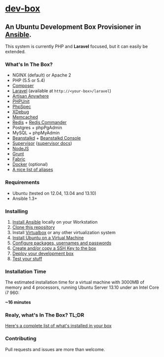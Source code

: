[dev-box](https://github.com/antonioribeiro/dev-box)
============================================================


An Ubuntu Development Box Provisioner in [Ansible](http://www.ansibleworks.com/docs/intro_installation.html).
----------------------------------------------------------------------------------

This system is currently PHP and **Laravel** focused, but it can easily be extended.


### What's In The Box?

* NGINX (default) or Apache 2
* PHP (5.5 or 5.4)
* [Composer](http://getcomposer.org/)
* [Laravel](http://laravel.com/) (available at `http://<your-box>/laravel`)
* [Artisan Anywhere](https://github.com/antonioribeiro/artisan-anywhere)
* [PHPUnit](https://github.com/sebastianbergmann/phpunit)
* [PhpSpec](https://github.com/phpspec/phpspec)
* [XDebug](http://xdebug.org/)
* [Memcached](http://memcached.org/)
* [Redis](http://redis.io/) + [Redis Commander](https://github.com/nearinfinity/redis-commander)
* Postgres + phpPgAdmin
* MySQL + phpMyAdmin
* [Beanstalkd](http://kr.github.io/beanstalkd/) + [Beanstalkd Console](https://github.com/ptrofimov/beanstalk_console)
* [Supervisor](http://supervisord.org/) ([supervisor docs](/docs/apps/supervisor.md))
* [NodeJS](http://nodejs.org/)
* [Grunt](http://gruntjs.com/)
* [Fabric](http://fabfile.org/)
* [Docker](http://www.docker.io/) (optional)
* [A nice list of aliases](https://github.com/antonioribeiro/dev-box/blob/master/roles/common/templates/aliases.sh.tpl)

### Requirements

* Ubuntu (tested on 12.04, 13.04 and 13.10)
* Ansible 1.3+


### Installing

1. [Install Ansible](/docs/InstallAnsible.md) locally on your Workstation
2. [Clone this repository](/docs/CloneRepository.md)
3. Install [Virtualbox](https://www.virtualbox.org/) or any other virtualization system
4. [Install Ubuntu on a Virtual Machine](/docs/InstallOS.md)
5. [Configure packages, usernames and passwords](/docs/ConfigurePlaybook.md)
6. [Create and/or copy a SSH Key to the box](/docs/CopySSHKey.md)
7. [Deploy your development box](/docs/DeployBox.md)
8. [Test your stuff](/docs/DeployBox.md)


### Installation Time

The estimated installation time for a virtual machine with 3000MB of memory and 4 processors, running Ubuntu Server 13.10 under an Intel Core i7 960:

**~16 minutes**


### Realy, what's In The Box? TL;DR

[Here's a complete list of what's installed in your box](/docs/WhatsInTheBox.md)


### Contributing

Pull requests and issues are more than welcome.